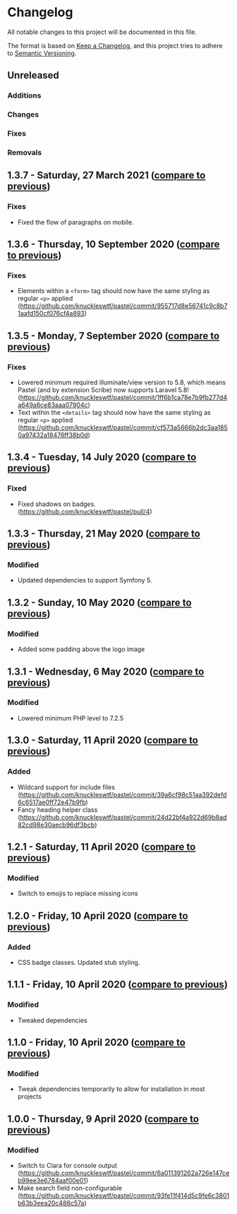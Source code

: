 # Changelog
All notable changes to this project will be documented in this file.

The format is based on [Keep a Changelog](https://keepachangelog.com/en/1.0.0/),
and this project tries to adhere to [Semantic Versioning](https://semver.org/spec/v2.0.0.html).

## Unreleased
### Additions

### Changes

### Fixes

### Removals

## 1.3.7 - Saturday, 27 March 2021 ([compare to previous](https://github.com/knuckleswtf/pastel/compare/1.3.5...1.3.6))
### Fixes
- Fixed the flow of paragraphs on mobile.

## 1.3.6 - Thursday, 10 September 2020 ([compare to previous](https://github.com/knuckleswtf/pastel/compare/1.3.5...1.3.6))
### Fixes
- Elements within a `<form>` tag should now have the same styling as regular `<p>` applied (https://github.com/knuckleswtf/pastel/commit/955717d8e56741c9c8b71aafd150cf076cf4a893)

## 1.3.5 - Monday, 7 September 2020 ([compare to previous](https://github.com/knuckleswtf/pastel/compare/1.3.4...1.3.5))
### Fixes
- Lowered minimum required illuminate/view version to 5.8, which means Pastel (and by extension Scribe) now supports Laravel 5.8! (https://github.com/knuckleswtf/pastel/commit/1ff6b1ca78e7b9fb277d4a649a6ce83aaa07904c)
- Text within the `<details>` tag should now have the same styling as regular `<p>` applied (https://github.com/knuckleswtf/pastel/commit/cf573a5666b2dc3aa1850a97432a18476ff38b0d)

## 1.3.4 - Tuesday, 14 July 2020 ([compare to previous](https://github.com/knuckleswtf/pastel/compare/1.3.3...1.3.4))
### Fixed
- Fixed shadows on badges. (https://github.com/knuckleswtf/pastel/pull/4)

## 1.3.3 - Thursday, 21 May 2020 ([compare to previous](https://github.com/knuckleswtf/pastel/compare/1.3.2...1.3.3))
### Modified
- Updated dependencies to support Symfony 5.

## 1.3.2 - Sunday, 10 May 2020 ([compare to previous](https://github.com/knuckleswtf/pastel/compare/1.3.1...1.3.2))
### Modified
- Added some padding above the logo image

## 1.3.1 - Wednesday, 6 May 2020 ([compare to previous](https://github.com/knuckleswtf/pastel/compare/1.3.0...1.3.1))
### Modified
- Lowered minimum PHP level to 7.2.5

## 1.3.0 - Saturday, 11 April 2020 ([compare to previous](https://github.com/knuckleswtf/pastel/compare/1.2.1...1.3.0))
### Added
- Wildcard support for include files (https://github.com/knuckleswtf/pastel/commit/39a6cf98c51aa392defd6c6517ae0ff72e47b9fb)
- Fancy heading helper class (https://github.com/knuckleswtf/pastel/commit/24d22bf4a922d69b8ad82cd98e30aecb96df3bcb)

## 1.2.1 - Saturday, 11 April 2020 ([compare to previous](https://github.com/knuckleswtf/pastel/compare/1.2.0...1.2.1))
### Modified
- Switch to emojis to replace missing icons

## 1.2.0 - Friday, 10 April 2020 ([compare to previous](https://github.com/knuckleswtf/pastel/compare/1.1.1...1.2.0))
### Added
- CSS badge classes. Updated stub styling.

## 1.1.1 - Friday, 10 April 2020 ([compare to previous](https://github.com/knuckleswtf/pastel/compare/1.1.0...1.1.1))
### Modified
- Tweaked dependencies

## 1.1.0 - Friday, 10 April 2020 ([compare to previous](https://github.com/knuckleswtf/pastel/compare/1.0.0...1.1.0))
### Modified
- Tweak dependencies temporarily to allow for installation in most projects

## 1.0.0 - Thursday, 9 April 2020 ([compare to previous](https://github.com/knuckleswtf/pastel/compare/0.2.0...1.0.0))
### Modified
- Switch to Clara for console output (https://github.com/knuckleswtf/pastel/commit/6a011391262a726e147ceb99ee3e6784aaf00e01)
- Make search field non-configurable (https://github.com/knuckleswtf/pastel/commit/93fe11f414d5c9fe6c3801b63b3eea20c488c57a)
